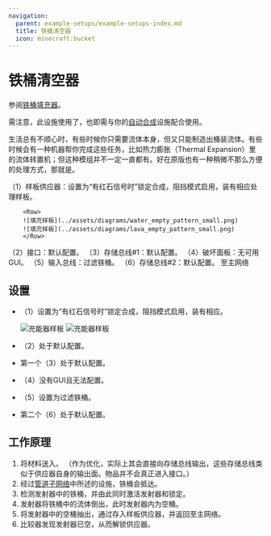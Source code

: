 ```yaml
---
navigation:
  parent: example-setups/example-setups-index.md
  title: 铁桶清空器
  icon: minecraft:bucket
---
```


# 铁桶清空器

参阅[铁桶填充器](bucket-filler.md)。

需注意，此设施使用了<ItemLink id="pattern_provider" />，也即需与你的[自动合成](../ae2-mechanics/autocrafting.md)设施配合使用。

生活总有不顺心时，有些时候你只需要流体本身，但又只能制造出桶装流体。有些时候会有一种机器帮你完成这些任务，比如热力膨胀（Thermal Expansion）里的流体转置机；但这种模组并不一定一直都有。好在原版也有一种稍微不那么方便的处理方式，那就是<ItemLink id="minecraft:dispenser" />。

<GameScene zoom="6" interactive={true}>
  <ImportStructure src="../assets/assemblies/bucket_emptier.snbt" />

<BoxAnnotation color="#dddddd" min="2 1 0" max="3 2 1">
        （1）样板供应器：设置为“有红石信号时”锁定合成，阻挡模式启用，装有相应处理样板。

        <Row>
        ![填充样板](../assets/diagrams/water_empty_pattern_small.png)
        ![填充样板](../assets/diagrams/lava_empty_pattern_small.png)
        </Row>
  </BoxAnnotation>

<BoxAnnotation color="#dddddd" min="2.1 2 0.1" max="2.9 2.2 0.9">
        （2）接口：默认配置。
  </BoxAnnotation>

<BoxAnnotation color="#dddddd" min="3.1 2 1.1" max="3.9 2.2 1.9">
        （3）存储总线#1：默认配置。
  </BoxAnnotation>

<BoxAnnotation color="#dddddd" min="4.05 1.05 0.8" max="4.95 1.95 1">
        （4）破坏面板：无可用GUI。
  </BoxAnnotation>

<BoxAnnotation color="#dddddd" min="3.2 1.2 0.8" max="3.8 1.8 1">
        （5）输入总线：过滤铁桶。
        <ItemImage id="minecraft:bucket" scale="2" />
  </BoxAnnotation>

<BoxAnnotation color="#dddddd" min="3 1.1 0.1" max="3.2 1.9 0.9">
        （6）存储总线#2：默认配置。
  </BoxAnnotation>

<DiamondAnnotation pos="0 1.5 0.5" color="#00ff00">
        至主网络
    </DiamondAnnotation>

  <IsometricCamera yaw="225" pitch="45" />
</GameScene>

## 设置

* <ItemLink id="pattern_provider" />（1）设置为“有红石信号时”锁定合成，阻挡模式启用，装有相应<ItemLink id="processing_pattern" />。

    ![充能器样板](../assets/diagrams/water_empty_pattern.png)
    ![充能器样板](../assets/diagrams/lava_empty_pattern.png)

* <ItemLink id="interface" />（2）处于默认配置。
* 第一个<ItemLink id="storage_bus" />（3）处于默认配置。
* <ItemLink id="annihilation_plane" />（4）没有GUI且无法配置。
* <ItemLink id="import_bus" />（5）设置为过滤铁桶。
  <ItemImage id="minecraft:bucket" scale="2" />
* 第二个<ItemLink id="storage_bus" />（6）处于默认配置。

## 工作原理

1. <ItemLink id="pattern_provider" />将材料送入<ItemLink id="interface" />。
   （作为优化，实际上其会直接向存储总线输出，这些存储总线类似于供应器自身的输出面。物品并不会真正进入接口。）
2. 经过[管道子网络](pipe-subnet.md#向多处提供材料)中所述的设施，铁桶会抵达<ItemLink id="minecraft:dispenser" />。
3. <ItemLink id="minecraft:comparator" />检测发射器中的铁桶，并由此同时激活发射器和锁定<ItemLink id="pattern_provider" />。
4. 发射器将铁桶中的流体倒出，此时发射器内为空桶。
5. <ItemLink id="import_bus" />将发射器中的空桶抽出，通过<ItemLink id="storage_bus" />存入样板供应器，并返回至主网络。
6. 比较器发现发射器已空，从而解锁供应器。